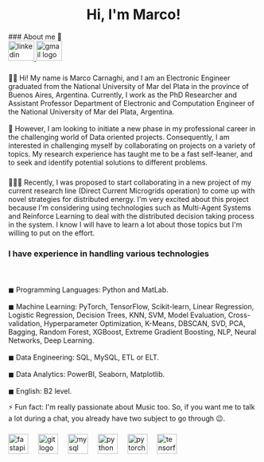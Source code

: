 <h1 align="center"> Hi, I'm Marco! </h1>
### About me 👋
<div align="left">
  <a href="https://www.linkedin.com/in/carnaghimarco/" target="_blank">
    <img src="https://raw.githubusercontent.com/maurodesouza/profile-readme-generator/master/src/assets/icons/social/linkedin/default.svg" width="52" height="40" alt="linkedin logo"  />
  </a>
  <a href="carnaghi.marco@gmail.com" target="_blank">
    <img src="https://raw.githubusercontent.com/maurodesouza/profile-readme-generator/master/src/assets/icons/social/gmail/default.svg" width="52" height="40" alt="gmail logo"  />
  </a>
</div>

###

<p align="left">👷‍♂️ Hi! My name is  Marco Carnaghi, and I am an Electronic Engineer graduated from the  National University of Mar del Plata in the province of Buenos Aires, Argentina. Currently, I work as the PhD Researcher and Assistant Professor Department of Electronic and Computation Engineer of the National University of Mar del Plata, Argentina. <br><br>🌱 However, I am looking to initiate a new phase in my professional career in the challenging world of Data oriented projects. Consequently, I am interested in challenging myself by collaborating on projects on a variety of topics. My research experience has taught me to be a fast self-leaner, and to seek and identify potential solutions to different problems.</p>

###

<p align="left">👩‍💻🔭 Recently, I was proposed to start collaborating in a new project of my current research line (Direct Current Microgrids operation) to come up with novel strategies for distributed energy. I'm very excited about this project because I'm considering using technologies such as Multi-Agent Systems and Reinforce Learning to deal with the distributed decision taking process in the system. I know I will have to learn a lot about those topics but I'm willing to put on the effort.</p>

###

<h3 align="left">I have experience in handling various technologies</h3>

###

<br clear="both">

<p align="left">◼︎ Programming Languages: Python and MatLab.<br><br>◼︎ Machine Learning: PyTorch, TensorFlow, Scikit-learn, Linear Regression, Logistic Regression, Decision Trees, KNN, SVM, Model Evaluation, Cross-validation, Hyperparameter Optimization, K-Means, DBSCAN, SVD, PCA, Bagging, Random Forest, XGBoost, Extreme Gradient Boosting, NLP, Neural Networks, Deep Learning. <br><br>◼︎ Data Engineering: SQL, MySQL, ETL or ELT.<br><br>◼︎ Data Analytics: PowerBI, Seaborn, Matplotlib.<br><br>◼︎ English: B2 level.</p>

<p align="left"> ⚡ Fun fact: I'm really passionate about Music too. So, if you want me to talk a lot during a chat, you already have two subject to go through 😉. </p>

###

<div align="left">
  <img src="https://cdn.jsdelivr.net/gh/devicons/devicon/icons/fastapi/fastapi-original.svg" height="40" alt="fastapi logo"  />
  <img width="12" />
  <img src="https://cdn.jsdelivr.net/gh/devicons/devicon/icons/git/git-original.svg" height="40" alt="git logo"  />
  <img width="12" />
  <img src="https://cdn.jsdelivr.net/gh/devicons/devicon/icons/mysql/mysql-original.svg" height="40" alt="mysql logo"  />
  <img width="12" />
  <img src="https://cdn.jsdelivr.net/gh/devicons/devicon/icons/python/python-original.svg" height="40" alt="python logo"  />
  <img width="12" />
  <img src="https://cdn.jsdelivr.net/gh/devicons/devicon/icons/pytorch/pytorch-original.svg" height="40" alt="pytorch logo"  />
  <img width="12" />
  <img src="https://cdn.jsdelivr.net/gh/devicons/devicon/icons/tensorflow/tensorflow-original.svg" height="40" alt="tensorflow logo"  />
</div>

